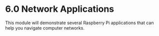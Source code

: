 # 6.0 Network Applications 

This module will demonstrate several Raspberry Pi applications that can help you navigate computer networks. 

